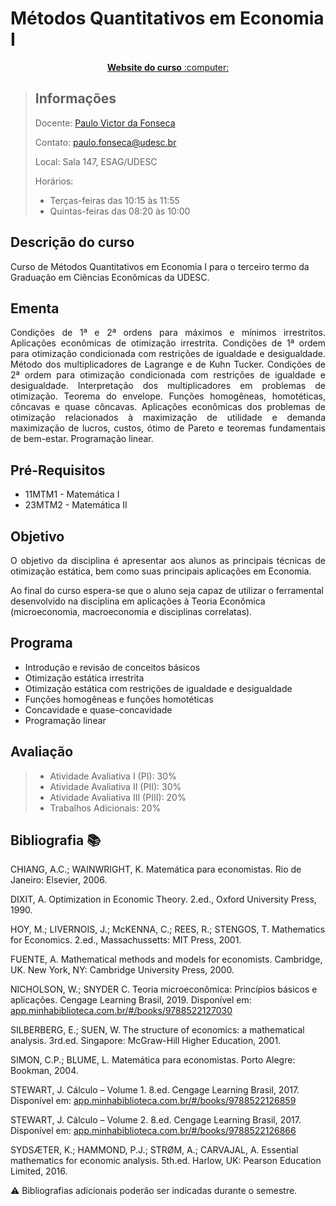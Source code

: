 # Métodos Quantitativos em Economia I

<p align="center"><a href="https://pvfonseca.github.io/teaching/metodosquant/"><b> Website do curso</b> :computer:</a></p>

> ## Informações
> Docente: <a href="https://pvfonseca.github.io"> Paulo Victor da Fonseca </a>
>
> Contato: <a href="mailto:paulo.fonseca@udesc.br"> paulo.fonseca@udesc.br</a>
>
> Local: Sala 147, ESAG/UDESC
>
> Horários:
>
> * Terças-feiras das 10:15 às 11:55
> * Quintas-feiras das 08:20 às 10:00
> 

## Descrição do curso
Curso de Métodos Quantitativos em Economia I para o terceiro termo da Graduação em Ciências Econômicas da UDESC.

## Ementa

<p align="justify">
Condições de 1ª e 2ª ordens para máximos e mínimos irrestritos. Aplicações econômicas de otimização irrestrita. Condições de 1ª ordem para otimização condicionada com restrições de igualdade e desigualdade. Método dos multiplicadores de Lagrange e de Kuhn Tucker. Condições de 2ª ordem para otimização condicionada com restrições de igualdade e desigualdade. Interpretação dos multiplicadores em problemas de otimização. Teorema do envelope. Funções homogêneas, homotéticas, côncavas e quase côncavas. Aplicações econômicas dos problemas de otimização relacionados à maximização de utilidade e demanda maximização de lucros, custos, ótimo de Pareto e teoremas fundamentais de bem-estar. Programação linear.
</p>

## Pré-Requisitos
* 11MTM1 - Matemática I
* 23MTM2 - Matemática II

## Objetivo

<p align="justify">
O objetivo da disciplina é apresentar aos alunos as principais técnicas de otimização estática, bem como suas principais aplicações em Economia. 

Ao final do curso espera-se que o aluno seja capaz de utilizar o ferramental desenvolvido na disciplina em aplicações à Teoria Econômica (microeconomia, macroeconomia e disciplinas correlatas).
</p>

## Programa

* Introdução e revisão de conceitos básicos
* Otimização estática irrestrita
* Otimização estática com restrições de igualdade e desigualdade
* Funções homogêneas e funções homotéticas
* Concavidade e quase-concavidade
* Programação linear

## Avaliação

> * Atividade Avaliativa I (PI): 30%
> * Atividade Avaliativa II (PII): 30%
> * Atividade Avaliativa III (PIII): 20%
> * Trabalhos Adicionais: 20%

## Bibliografia :books:

CHIANG, A.C.; WAINWRIGHT, K. Matemática para economistas. Rio de Janeiro: Elsevier, 2006.

DIXIT, A. Optimization in Economic Theory. 2.ed., Oxford University Press, 1990.

HOY, M.; LIVERNOIS, J.; McKENNA, C.; REES, R.; STENGOS, T. Mathematics for Economics. 2.ed., Massachussetts: MIT Press, 2001.

FUENTE, A. Mathematical methods and models for economists. Cambridge, UK. New York, NY: Cambridge University Press, 2000.

NICHOLSON, W.; SNYDER C. Teoria microeconômica: Princípios básicos e aplicações. Cengage Learning Brasil, 2019. Disponível em: [app.minhabiblioteca.com.br/#/books/9788522127030](https://app.minhabiblioteca.com.br/#/books/9788522127030/)

SILBERBERG, E.; SUEN, W. The structure of economics: a mathematical analysis. 3rd.ed. Singapore: McGraw-Hill Higher Education, 2001.

SIMON, C.P.; BLUME, L. Matemática para economistas. Porto Alegre: Bookman, 2004.

STEWART, J. Cálculo – Volume 1. 8.ed. Cengage Learning Brasil, 2017. Disponível em: [app.minhabiblioteca.com.br/#/books/9788522126859](https://app.minhabiblioteca.com.br/#/books/9788522126859/)

STEWART, J. Cálculo – Volume 2. 8.ed. Cengage Learning Brasil, 2017. Disponível em: [app.minhabiblioteca.com.br/#/books/9788522126866](https://app.minhabiblioteca.com.br/#/books/9788522126866/)

SYDSÆTER, K.; HAMMOND, P.J.; STRØM, A.; CARVAJAL, A. Essential mathematics for economic analysis. 5th.ed. Harlow, UK: Pearson Education Limited, 2016.

:warning: Bibliografias adicionais poderão ser indicadas durante o semestre.